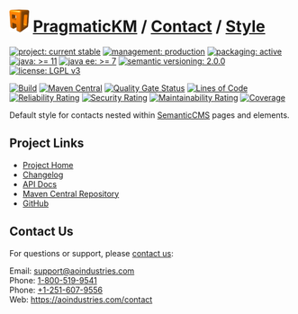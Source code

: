 # [<img src="ao-logo.png" alt="AO Logo" width="35" height="40">](https://github.com/ao-apps) [PragmaticKM](https://github.com/ao-apps/pragmatickm) / [Contact](https://github.com/ao-apps/pragmatickm-contact) / [Style](https://github.com/ao-apps/pragmatickm-contact-style)

[![project: current stable](https://pragmatickm.com/ao-badges/project-current-stable.svg)](https://aoindustries.com/life-cycle#project-current-stable)
[![management: production](https://pragmatickm.com/ao-badges/management-production.svg)](https://aoindustries.com/life-cycle#management-production)
[![packaging: active](https://pragmatickm.com/ao-badges/packaging-active.svg)](https://aoindustries.com/life-cycle#packaging-active)  
[![java: &gt;= 11](https://pragmatickm.com/ao-badges/java-11.svg)](https://docs.oracle.com/en/java/javase/11/docs/api/)
[![java ee: &gt;= 7](https://pragmatickm.com/ao-badges/javaee-7.svg)](https://docs.oracle.com/javaee/7/api/)
[![semantic versioning: 2.0.0](https://pragmatickm.com/ao-badges/semver-2.0.0.svg)](http://semver.org/spec/v2.0.0.html)
[![license: LGPL v3](https://pragmatickm.com/ao-badges/license-lgpl-3.0.svg)](https://www.gnu.org/licenses/lgpl-3.0)

[![Build](https://github.com/ao-apps/pragmatickm-contact-style/workflows/Build/badge.svg?branch=1.x)](https://github.com/ao-apps/pragmatickm-contact-style/actions?query=workflow%3ABuild)
[![Maven Central](https://maven-badges.herokuapp.com/maven-central/com.pragmatickm/pragmatickm-contact-style/badge.svg)](https://maven-badges.herokuapp.com/maven-central/com.pragmatickm/pragmatickm-contact-style)
[![Quality Gate Status](https://sonarcloud.io/api/project_badges/measure?branch=1.x&project=com.pragmatickm%3Apragmatickm-contact-style&metric=alert_status)](https://sonarcloud.io/dashboard?branch=1.x&id=com.pragmatickm%3Apragmatickm-contact-style)
[![Lines of Code](https://sonarcloud.io/api/project_badges/measure?branch=1.x&project=com.pragmatickm%3Apragmatickm-contact-style&metric=ncloc)](https://sonarcloud.io/component_measures?branch=1.x&id=com.pragmatickm%3Apragmatickm-contact-style&metric=ncloc)  
[![Reliability Rating](https://sonarcloud.io/api/project_badges/measure?branch=1.x&project=com.pragmatickm%3Apragmatickm-contact-style&metric=reliability_rating)](https://sonarcloud.io/component_measures?branch=1.x&id=com.pragmatickm%3Apragmatickm-contact-style&metric=Reliability)
[![Security Rating](https://sonarcloud.io/api/project_badges/measure?branch=1.x&project=com.pragmatickm%3Apragmatickm-contact-style&metric=security_rating)](https://sonarcloud.io/component_measures?branch=1.x&id=com.pragmatickm%3Apragmatickm-contact-style&metric=Security)
[![Maintainability Rating](https://sonarcloud.io/api/project_badges/measure?branch=1.x&project=com.pragmatickm%3Apragmatickm-contact-style&metric=sqale_rating)](https://sonarcloud.io/component_measures?branch=1.x&id=com.pragmatickm%3Apragmatickm-contact-style&metric=Maintainability)
[![Coverage](https://sonarcloud.io/api/project_badges/measure?branch=1.x&project=com.pragmatickm%3Apragmatickm-contact-style&metric=coverage)](https://sonarcloud.io/component_measures?branch=1.x&id=com.pragmatickm%3Apragmatickm-contact-style&metric=Coverage)

Default style for contacts nested within [SemanticCMS](https://github.com/ao-apps/semanticcms) pages and elements.

## Project Links
* [Project Home](https://pragmatickm.com/contact/style/)
* [Changelog](https://pragmatickm.com/contact/style/changelog)
* [API Docs](https://pragmatickm.com/contact/style/apidocs/)
* [Maven Central Repository](https://search.maven.org/artifact/com.pragmatickm/pragmatickm-contact-style)
* [GitHub](https://github.com/ao-apps/pragmatickm-contact-style)

## Contact Us
For questions or support, please [contact us](https://aoindustries.com/contact):

Email: [support@aoindustries.com](mailto:support@aoindustries.com)  
Phone: [1-800-519-9541](tel:1-800-519-9541)  
Phone: [+1-251-607-9556](tel:+1-251-607-9556)  
Web: https://aoindustries.com/contact
